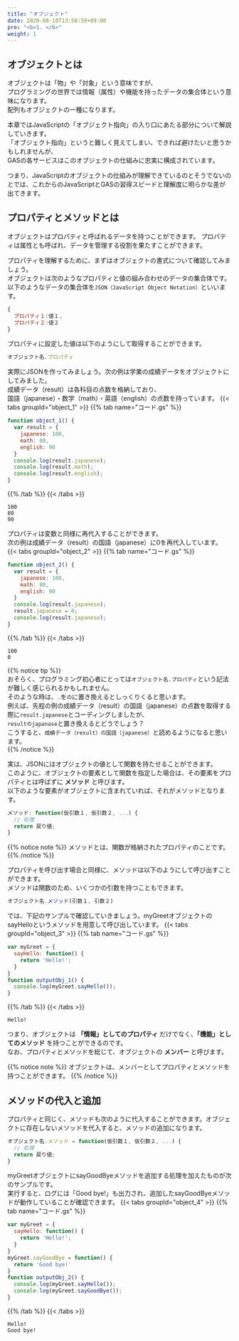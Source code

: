 ```yaml
---
title: "オブジェクト"
date: 2020-08-10T13:58:59+09:00
pre: "<b>1. </b>"
weight: 1
---
```


## オブジェクトとは
オブジェクトは「物」や「対象」という意味ですが、  
プログラミングの世界では情報（属性）や機能を持ったデータの集合体という意味になります。  
配列もオブジェクトの一種になります。

本章ではJavaScriptの「オブジェクト指向」の入り口にあたる部分について解説していきます。  
「オブジェクト指向」というと難しく見えてしまい、できれば避けたいと思うかもしれませんが、  
GASの各サービスはこのオブジェクトの仕組みに忠実に構成されています。  

つまり、JavaScriptのオブジェクトの仕組みが理解できているのとそうでないのとでは、これからのJavaScriptとGASの習得スピードと理解度に明らかな差が出てきます。

## プロパティとメソッドとは
オブジェクトはプロパティと呼ばれるデータを持つことができます。
プロパティは属性とも呼ばれ、データを管理する役割を果たすことができます。

プロパティを理解するために、まずはオブジェクトの書式について確認してみましょう。  
オブジェクトは次のようなプロパティと値の組み合わせのデータの集合体です。  
以下のようなデータの集合体を`JSON（JavaScript Object Notation）`といいます。  
```js
{
  プロパティ１:値１,
  プロパティ２:値２
}
```
プロパティに設定した値は以下のようにして取得することができます。
```js
オブジェクト名.プロパティ
```

実際にJSONを作ってみましょう。次の例は学業の成績データをオブジェクトにしてみました。  
成績データ（result）は各科目の点数を格納しており、  
国語（japanese）・数学（math）・英語（english）の点数を持っています。
{{< tabs groupId="object_1" >}}
{{% tab name="コード.gs" %}}
```js
function object_1() {
  var result = {
    japanese: 100,
    math: 80,
    english: 90
  }
  console.log(result.japanese);
  console.log(result.math);
  console.log(result.english);
}
```
{{% /tab %}}
{{< /tabs >}}
```
100
80
90
```

プロパティは変数と同様に再代入することができます。  
次の例は成績データ（result）の国語（japanese）に0を再代入しています。
{{< tabs groupId="object_2" >}}
{{% tab name="コード.gs" %}}
```js
function object_2() {
  var result = {
    japanese: 100,
    math: 80,
    english: 90
  }
  console.log(result.japanese);
  result.japanese = 0;
  console.log(result.japanese);
}
```
{{% /tab %}}
{{< /tabs >}}
```
100
0
```

{{% notice tip %}}  
おそらく、プログラミング初心者にとっては`オブジェクト名.プロパティ`という記法が難しく感じられるかもしれません。  
そのような時は、`.`を`の`に置き換えるとしっくりくると思います。  
例えば、先程の例の成績データ（result）の国語（japanese）の点数を取得する際に`result.japanese`とコーディングしましたが、  
`resultのjapanase`と置き換えるとどうでしょう？  
こうすると、`成績データ（result）の国語（japanese）`と読めるようになると思います。  
{{% /notice %}}

実は、JSONにはオブジェクトの値として関数を持たせることができます。  
このように、オブジェクトの要素として関数を指定した場合は、その要素をプロパティとは呼ばずに **メソッド** と呼びます。  
以下のような要素がオブジェクトに含まれていれば、それがメソッドとなります。
```js
メソッド: function(仮引数１, 仮引数２, ...) {
  // 処理
  return 戻り値;
}
```
{{% notice note %}}
メソッドとは、関数が格納されたプロパティのことです。
{{% /notice %}}

プロパティを呼び出す場合と同様に、メソッドは以下のようにして呼び出すことができます。  
メソッドは関数のため、いくつかの引数を持つこともできます。
```js
オブジェクト名.メソッド(引数１, 引数２)
```

では、下記のサンプルで確認していきましょう。myGreetオブジェクトのsayHelloというメソッドを用意して呼び出しています。
{{< tabs groupId="object_3" >}}
{{% tab name="コード.gs" %}}
```js
var myGreet = {
  sayHello: function() {
    return 'Hello!';
  }
}
function outputObj_1() {
  console.log(myGreet.sayHello());
}
```
{{% /tab %}}
{{< /tabs >}}
```
Hello!
```

つまり、オブジェクトは **「情報」としてのプロパティ** だけでなく、**「機能」としてのメソッド** を持つことができるのです。  
なお、プロパティとメソッドを総じて、オブジェクトの **メンバー** と呼びます。

{{% notice note %}}
オブジェクトは、メンバーとしてプロパティとメソッドを持つことができます。
{{% /notice %}}

## メソッドの代入と追加
プロパティと同じく、メソッドも次のように代入することができます。オブジェクトに存在しないメソッドを代入すると、メソッドの追加になります。
```js
オブジェクト名.メソッド = function(仮引数１, 仮引数２, ...) {
  // 処理
  return 戻り値;
}
```
myGreetオブジェクトにsayGoodByeメソッドを追加する処理を加えたものが次のサンプルです。  
実行すると、ログには「Good bye!」も出力され、追加したsayGoodByeメソッドが動作していることが確認できます。
{{< tabs groupId="object_4" >}}
{{% tab name="コード.gs" %}}
```js
var myGreet = {
  sayHello: function() {
    return 'Hello!';
  }
}
myGreet.sayGoodBye = function() {
  return 'Good bye!'
}
function outputObj_2() {
  console.log(myGreet.sayHello());
  console.log(myGreet.sayGoodBye());
}
```
{{% /tab %}}
{{< /tabs >}}
```
Hello!
Good bye!
```
